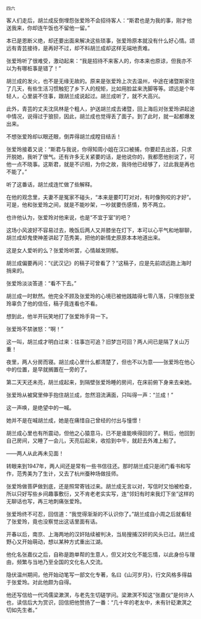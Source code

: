     四六 

   客人们走后，胡兰成反倒埋怨张爱玲不会招待客人：“斯君也是为我的事，刚才他送我来，你却连午饭也不留他一留。”

   本已是恩断义绝，却还要出面来解决这些琐事，张爱玲原本就没有什么好心情。颂远有青芸接待，是再好不过，却不料胡兰成却这样无端地责难。

   张爱玲听了很难受，激动起来：“我是招待不来客人的，你本来也原谅，但我亦不以为有哪桩事是错了！”

   胡兰成的发火，也不是无缘无故的。原来是张爱玲上次去温州，中途在诸暨斯家住了几天，有些生活习惯触犯了乡下人的规矩，比如用脸盆来洗脚等等。颂远是个年轻人，心里装不住事，跟胡兰成说起过。胡兰成听了，就不大高兴。

   此外，青芸的丈夫沈凤林是个粗人，护送胡兰成去诸暨，回上海后对张爱玲讲起途中情况，说得过于狼狈，因此，胡兰成也觉得丢了面子。到了此时，就一起都爆发出来。

   不想张爱玲却以眼还眼，倒弄得胡兰成瞠目结舌！

   张爱玲接着又说：“斯君与我说，你得知周小姐在汉口被捕，你要赶去出首，只求开脱她，我听了很气。还有许多无关紧要的话，是他说你的，我都愿他别说了，可他一点不晓事。这斯君，就是不识相，为你之故，我待他已经够了，过此我是再也不能了。”

   听了这番话，胡兰成连忙做了些解释。

   在他的观念里，夫妻不是冤家不碰头，“本来是要叮叮对对，有时像狗咬的才好”。可是，他和张爱玲之间，就是不能吵架，一吵就要伤感情，势不两立。

   也许他认为，张爱玲对他来说，也是“不宜于室”的吧？

   这场小风波好不容易过去，晚饭后两人又并膝坐在灯下，本可以心平气和地聊聊，胡兰成却鬼使神差讲起了范秀美，把他的新情史原原本本地道出来。

   这是女人爱听的么？张爱玲听罢，心情越发阴郁。

   胡兰成偏要再问：“《武汉记》的稿子可曾看了？”这稿子，应是先前颂远跑上海时捎来的。

   张爱玲淡淡答道：“看不下去。”

   胡兰成一时默然。他完全不顾及张爱玲的心境已被他践踏得七零八落，只埋怨张爱玲辜负了他的信任，稿子竟连看也不看。

   想到此，他半开玩笑地打了张爱玲手背一下。

   张爱玲不禁骇怒：“啊！”

   这一叫，胡兰成才明白过来：往事岂可追？旧梦岂可回？两人间已是隔了关山万重！

   夜里，两人分房而寝。胡兰成心里什么都清楚了，但也不以为意——张爱玲在他心中的位置，是早就搁置在一旁的了。

   第二天天还未亮，胡兰成起来，到隔壁张爱玲睡的房间，在床前俯下身来去亲她。

   张爱玲从被窝里伸手抱住胡兰成，忽然泪流满面，只叫得一声：“兰成！”

   这一声唤，是绝望中的一喊。

   她并不是在喊胡兰成，她是在痛惜自己曾经的付出与憧憬！

   胡兰成心里也有所震动，但他之心猿意马，已不是谁能唤得回的了。稍后，他回到自己房间，又睡了一会儿，天亮后起来，收拾到中午，就赶去外滩上船了。

   ——两人从此再未见面！

   转眼来到1947年，两人间还是常有一些书信往还。那时胡兰成只是闭门看书和写作，范秀美为了生计，又去了杭州蚕种场做技师。

   张爱玲做菩萨做到底，还是照常寄钱过来。胡兰成无言以对，写信时又怕被检查，所以只好写些乡间趣事敷衍，又不肯老老实实写，连“邻妇有时来我灯下坐”这样的无聊话也写，再三地刺痛张爱玲。

   张爱玲终不可忍，回信道：“我觉得渐渐的不认识你了。”胡兰成自小周之后就看轻了张爱玲，竟也没察觉出这话里面有话。

   开春以后，南京、上海两地的汉奸陆续被判决，当局搜捕汉奸的风头已过。胡兰成野心又开始萌动，想以某种方式重出江湖。

   他化名张嘉仪之后，自称是跑单帮的生意人，但又对文化不能忘情，以此身份与理由，频繁与当地乃至全国的文化名人交流。

   隐伏温州期间，他开始动笔写一部文化专著，名曰《山河岁月》，行文风格多得益于张爱玲。对此他颇为自得。

   他还写信给一代鸿儒梁漱溟，与老先生切磋学问。梁漱溟不知这“张嘉仪”是何许人也，读信后大为赏识，回信把他赞扬了一番：“几十年的老友中，未有针砭漱溟之切如先生者。”

